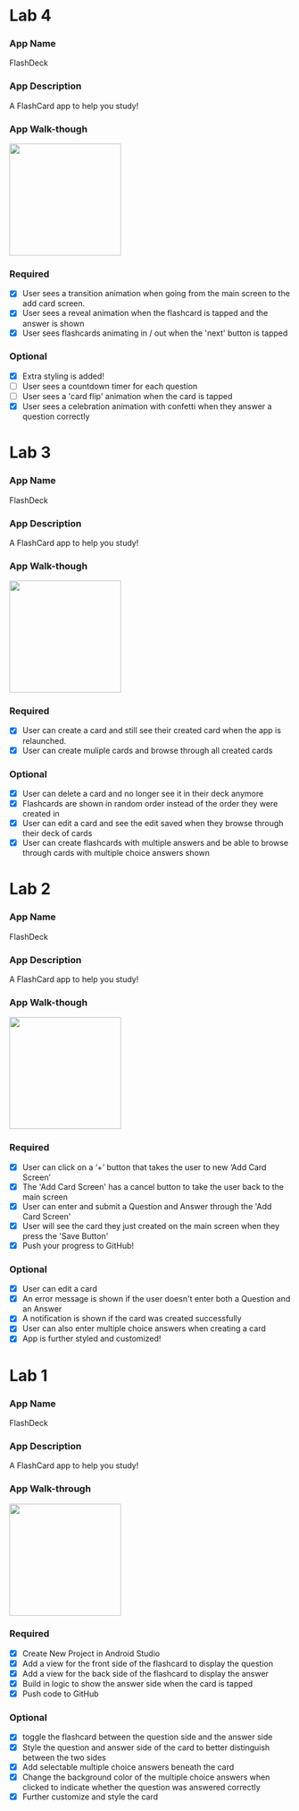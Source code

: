 # Lab 4

### App Name
FlashDeck

### App Description
A FlashCard app to help you study!

### App Walk-though
<img src="http://g.recordit.co/1ihFNhwQuE.gif" width=200><br>

### Required
- [x] User sees a transition animation when going from the main screen to the add card screen.
- [x] User sees a reveal animation when the flashcard is tapped and the answer is shown
- [x] User sees flashcards animating in / out when the 'next' button is tapped

### Optional
- [x] Extra styling is added!
- [ ] User sees a countdown timer for each question
- [ ] User sees a 'card flip' animation when the card is tapped
- [x] User sees a celebration animation with confetti when they answer a question correctly

# Lab 3

### App Name
FlashDeck

### App Description
A FlashCard app to help you study!

### App Walk-though
<img src="http://g.recordit.co/nTGLCQoZLh.gif" width=200><br>

### Required
- [x] User can create a card and still see their created card when the app is relaunched.
- [x] User can create muliple cards and browse through all created cards

### Optional
- [x] User can delete a card and no longer see it in their deck anymore
- [x] Flashcards are shown in random order instead of the order they were created in
- [x] User can edit a card and see the edit saved when they browse through their deck of cards
- [x] User can create flashcards with multiple answers and be able to browse through cards with multiple choice answers shown

# Lab 2

### App Name
FlashDeck

### App Description
A FlashCard app to help you study!

### App Walk-though
<img src="http://g.recordit.co/pEpEqaF5LL.gif" width=200><br>

### Required
- [x] User can click on a ‘+’ button that takes the user to new ‘Add Card Screen’
- [x] The 'Add Card Screen' has a cancel button to take the user back to the main screen
- [x] User can enter and submit a Question and Answer through the 'Add Card Screen'
- [x] User will see the card they just created on the main screen when they press the 'Save Button'
- [x] Push your progress to GitHub!
### Optional
- [x] User can edit a card
- [x] An error message is shown if the user doesn't enter both a Question and an Answer
- [x] A notification is shown if the card was created successfully
- [x] User can also enter multiple choice answers when creating a card
- [x] App is further styled and customized!

# Lab 1

### App Name
FlashDeck

### App Description
A FlashCard app to help you study!

### App Walk-through
<img src="http://g.recordit.co/H99oCUUPW0.gif" width=200><br>

### Required
- [x] Create New Project in Android Studio
- [x] Add a view for the front side of the flashcard to display the question
- [x] Add a view for the back side of the flashcard to display the answer
- [x] Build in logic to show the answer side when the card is tapped
- [x] Push code to GitHub
### Optional
- [x] toggle the flashcard between the question side and the answer side
- [x] Style the question and answer side of the card to better distinguish between the two sides
- [x] Add selectable multiple choice answers beneath the card
- [x] Change the background color of the multiple choice answers when clicked to indicate whether the question was answered correctly
- [x] Further customize and style the card
